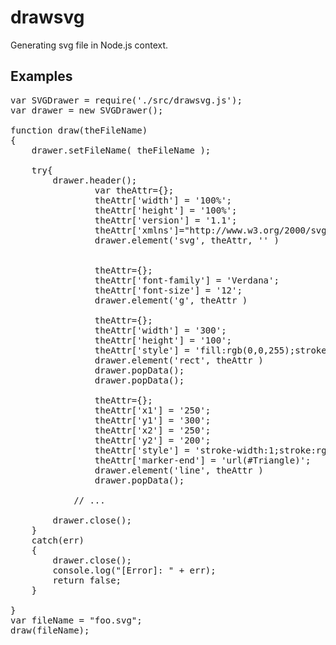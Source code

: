 # drawsvg
Generating svg file in Node.js context.

## Examples
<pre>
var SVGDrawer = require('./src/drawsvg.js');
var drawer = new SVGDrawer(); 

function draw(theFileName)
{
	drawer.setFileName( theFileName ); 

	try{
		drawer.header();
                var theAttr={};
                theAttr['width'] = '100%';
                theAttr['height'] = '100%';
                theAttr['version'] = '1.1';
                theAttr['xmlns']="http://www.w3.org/2000/svg"
                drawer.element('svg', theAttr, '' )


                theAttr={};
                theAttr['font-family'] = 'Verdana';
                theAttr['font-size'] = '12';
                drawer.element('g', theAttr )

                theAttr={};
                theAttr['width'] = '300';
                theAttr['height'] = '100';
                theAttr['style'] = 'fill:rgb(0,0,255);stroke-width:1;stroke:rgb(0,0,0)';
                drawer.element('rect', theAttr )
                drawer.popData();
                drawer.popData();

                theAttr={};
                theAttr['x1'] = '250';
                theAttr['y1'] = '300';
                theAttr['x2'] = '250';
                theAttr['y2'] = '200';
                theAttr['style'] = 'stroke-width:1;stroke:rgb(0,0,0)';
                theAttr['marker-end'] = 'url(#Triangle)';
                drawer.element('line', theAttr )
                drawer.popData(); 

   	        // ...                 

		drawer.close();
	}
	catch(err)
	{
		drawer.close();
		console.log("[Error]: " + err);
		return false;
	}

}
var fileName = "foo.svg";
draw(fileName);
</pre>
